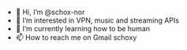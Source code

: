 - 👋 Hi, I’m @schox-nor
- 👀 I’m interested in VPN, music and streaming APIs
- 🌱 I’m currently learning how to be human
- 📫 How to reach me on Gmail schoxy

<!---
schox-nor/schox-nor is a ✨ special ✨ repository because its `README.md` (this file) appears on your GitHub profile.
You can click the Preview link to take a look at your changes.
--->

